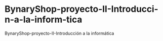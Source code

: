 # BynaryShop-proyecto-II-Introducci-n-a-la-inform-tica
BynaryShop-proyecto-II-Introducción a la informática
